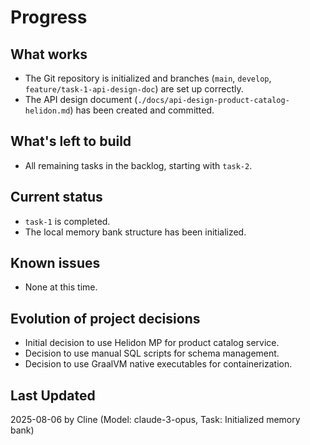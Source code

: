 # Progress

## What works
- The Git repository is initialized and branches (`main`, `develop`, `feature/task-1-api-design-doc`) are set up correctly.
- The API design document (`./docs/api-design-product-catalog-helidon.md`) has been created and committed.

## What's left to build
- All remaining tasks in the backlog, starting with `task-2`.

## Current status
- `task-1` is completed.
- The local memory bank structure has been initialized.

## Known issues
- None at this time.

## Evolution of project decisions
- Initial decision to use Helidon MP for product catalog service.
- Decision to use manual SQL scripts for schema management.
- Decision to use GraalVM native executables for containerization.

## Last Updated
2025-08-06 by Cline (Model: claude-3-opus, Task: Initialized memory bank)
